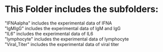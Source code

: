 # This Folder includes the subfolders:

"IFNAalpha"    includes the experimental data of IFNA  
"IgMIgG"	   includes the experimental data of IgM and IgG  
"IL6"		   includes the experimental data of IL6  
"lymphocyte"   includes the experimental data of lymphocyte  
"Viral_Titer"  includes the experimental data of viral titer  
